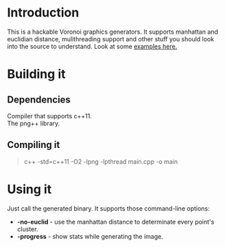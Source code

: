 # Introduction
This is a hackable Voronoi graphics generators. It supports manhattan and euclidian distance, mulithreading support and other stuff you should look into the source to understand. Look at some [examples here.](http://imgur.com/gallery/pdzu4)  

# Building it
## Dependencies
Compiler that supports c++11.  
The png++ library.  

## Compiling it
> c++ -std=c++11 -O2 -lpng -lpthread main.cpp -o main

# Using it
Just call the generated binary. It supports those command-line options:  
 * **-no-euclid** - use the manhattan distance to determinate every point's cluster.  
 * **-progress** - show stats while generating the image.  

